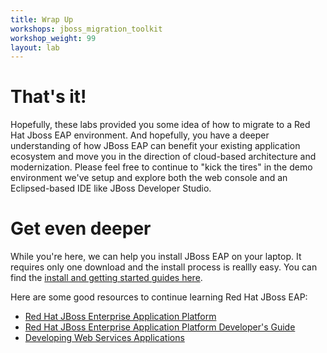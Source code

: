 ```yaml
---
title: Wrap Up
workshops: jboss_migration_toolkit
workshop_weight: 99
layout: lab
---
```


# That's it!
Hopefully, these labs provided you some idea of how to migrate to a Red Hat Jboss EAP environment.  And hopefully, you have a deeper understanding of how JBoss EAP can benefit your existing application ecosystem and move you in the direction of cloud-based architecture and modernization.  Please feel free to continue to "kick the tires" in the demo environment we've setup and explore both the web console and an Eclipsed-based IDE like JBoss Developer Studio.

# Get even deeper
While you're here, we can help you install JBoss EAP on your laptop.  It requires only one download and the install process is reallly easy.  You can find the [install and getting started guides here][4].

Here are some good resources to continue learning Red Hat JBoss EAP:

* [Red Hat JBoss Enterprise Application Platform][1]
* [Red Hat JBoss Enterprise Application Platform Developer's Guide][2]
* [Developing Web Services Applications][3]

[1]: https://access.redhat.com/products/red-hat-jboss-enterprise-application-platform/
[2]: https://access.redhat.com/documentation/en-us/red_hat_jboss_enterprise_application_platform/7.0/html/development_guide/
[3]: https://access.redhat.com/documentation/en-us/red_hat_jboss_enterprise_application_platform/7.0/html/developing_web_services_applications/
[4]: https://developers.redhat.com/products/eap/download/
